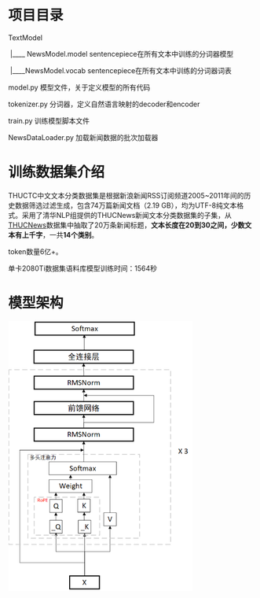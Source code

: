 # 项目目录

TextModel

​      |____ NewsModel.model          sentencepiece在所有文本中训练的分词器模型

​      |____NewsModel.vocab            sentencepiece在所有文本中训练的分词器词表

model.py                                           模型文件，关于定义模型的所有代码

tokenizer.py                                      分词器，定义自然语言映射的decoder和encoder

train.py                                              训练模型脚本文件

NewsDataLoader.py                       加载新闻数据的批次加载器

# 训练数据集介绍

THUCTC中文文本分类数据集是根据新浪新闻RSS订阅频道2005~2011年间的历史数据筛选过滤生成，包含74万篇新闻文档（2.19 GB），均为UTF-8纯文本格式。采用了清华NLP组提供的THUCNews新闻文本分类数据集的子集，从[THUCNews](https://link.zhihu.com/?target=http%3A//thuctc.thunlp.org/)数据集中抽取了20万条新闻标题，**文本长度在20到30之间，少数文本有上千字**，一共**14个类别**。

token数量6亿+。

单卡2080Ti数据集语料库模型训练时间：1564秒

# 模型架构

<img src="img\模型架构.png" style="zoom:67%;" />
